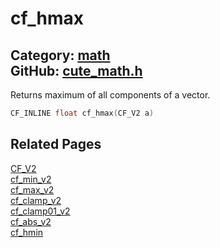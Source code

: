 [](../header.md ':include')

# cf_hmax

Category: [math](/api_reference?id=math)  
GitHub: [cute_math.h](https://github.com/RandyGaul/cute_framework/blob/master/include/cute_math.h)  
---

Returns maximum of all components of a vector.

```cpp
CF_INLINE float cf_hmax(CF_V2 a)
```

## Related Pages

[CF_V2](/math/cf_v2.md)  
[cf_min_v2](/math/cf_min_v2.md)  
[cf_max_v2](/math/cf_max_v2.md)  
[cf_clamp_v2](/math/cf_clamp_v2.md)  
[cf_clamp01_v2](/math/cf_clamp01_v2.md)  
[cf_abs_v2](/math/cf_abs_v2.md)  
[cf_hmin](/math/cf_hmin.md)  

